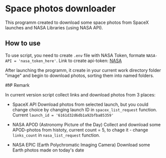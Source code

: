 # Space photos downloader

This programm created to download some space photos from SpaceX launches and NASA Libraries (using NASA API).

## How to use

To use script, you need to create `.env` file with NASA Token, formate `NASA-API = 'nasa_token_here'`.
Link to create api-token: [NASA](https://api.nasa.gov/)

After launching the programm, it create in your current work directory folder "image" and begin to download photos, sorting them into named folders.

#№ Remark

In current version script collect links and download photos from 3 places:
- SpaceX API
	Download photos from selected launch, but you could change choice by changing launch ID in `spacex_list_request` function.
	Current `launch_id = '6161d32d6db1a92bfba85359'`
	
- NASA APOD (Astronomy Picture of the Day)
	Collect and download some APOD-photos from histoty, current count = 5,
	to chage it - change `links_count` in `nasa_list_request` function.
	
- NASA EPIC (Earth Polychromatic Imaging Camera)
	Download some Earth photos made on today's date
